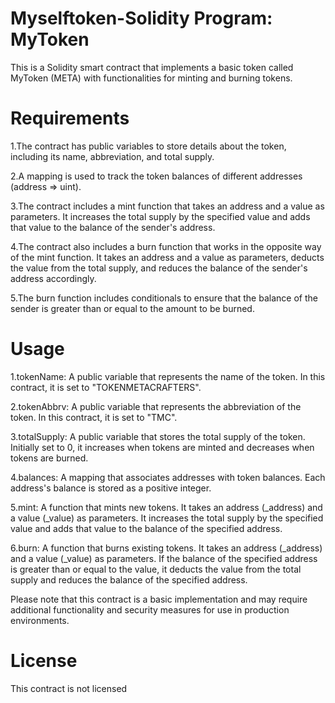 # Myselftoken-Solidity Program: MyToken
This is a Solidity smart contract that implements a basic token called MyToken (META) with functionalities for minting and burning tokens.

# Requirements
1.The contract has public variables to store details about the token, including its name, abbreviation, and total supply.

2.A mapping is used to track the token balances of different addresses (address => uint).

3.The contract includes a mint function that takes an address and a value as parameters. It increases the total supply by the specified value and adds that value to the balance of the sender's address.

4.The contract also includes a burn function that works in the opposite way of the mint function. It takes an address and a value as parameters, deducts the value from the total supply, and reduces the balance of the sender's address accordingly.

5.The burn function includes conditionals to ensure that the balance of the sender is greater than or equal to the amount to be burned.
# Usage
1.tokenName: A public variable that represents the name of the token. In this contract, it is set to "TOKENMETACRAFTERS".

2.tokenAbbrv: A public variable that represents the abbreviation of the token. In this contract, it is set to "TMC".

3.totalSupply: A public variable that stores the total supply of the token. Initially set to 0, it increases when tokens are minted and decreases when tokens are burned.

4.balances: A mapping that associates addresses with token balances. Each address's balance is stored as a positive integer.

5.mint: A function that mints new tokens. It takes an address (_address) and a value (_value) as parameters. It increases the total supply by the specified value and adds that value to the balance of the specified address.

6.burn: A function that burns existing tokens. It takes an address (_address) and a value (_value) as parameters. If the balance of the specified address is greater than or equal to the value, it deducts the value from the total supply and reduces the balance of the specified address.

Please note that this contract is a basic implementation and may require additional functionality and security measures for use in production environments.

# License
This contract is not licensed
